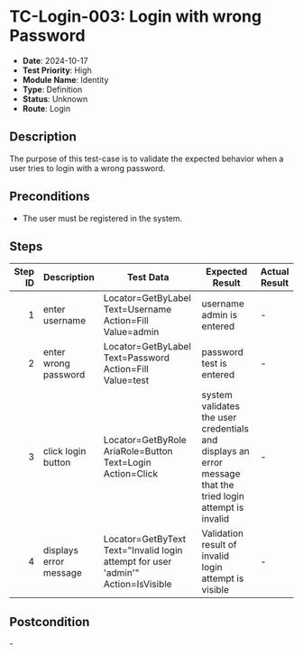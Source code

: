 # TC-Login-003: Login with wrong Password

- **Date**: 2024-10-17
- **Test Priority**: High
- **Module Name**: Identity
- **Type**: Definition
- **Status**: Unknown
- **Route**: Login

## Description

The purpose of this test-case is to validate the expected behavior when a user tries to login with a wrong password.

## Preconditions

- The user must be registered in the system.

## Steps

<!-- STEPS:BEGIN -->
| Step ID | Description            | Test Data                                                                          | Expected Result                                                                                             | Actual Result |
| -------:| ---------------------- | ---------------------------------------------------------------------------------- | ----------------------------------------------------------------------------------------------------------- | ------------- |
| 1       | enter username         | Locator=GetByLabel Text=Username Action=Fill Value=admin                           | username admin is entered                                                                                   | -             |
| 2       | enter wrong password   | Locator=GetByLabel Text=Password Action=Fill Value=test                            | password test is entered                                                                                    | -             |
| 3       | click login button     | Locator=GetByRole AriaRole=Button Text=Login Action=Click                          | system validates the user credentials and displays an error message that the tried login attempt is invalid | -             |
| 4       | displays error message | Locator=GetByText Text=\"Invalid login attempt for user 'admin'\" Action=IsVisible | Validation result of invalid login attempt is visible                                                       | -             |
<!-- STEPS:END -->

## Postcondition

\-
